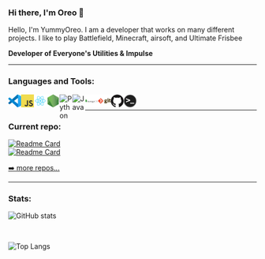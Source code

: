 ### Hi there, I'm Oreo 👋
Hello, I'm YummyOreo. I am a developer that works on many different projects. I like to play Battlefield, Minecraft, airsoft, and Ultimate Frisbee

**Developer of Everyone's Utilities & Impulse**

---

### Languages and Tools:

<img align="left" alt="Visual Studio Code" width="26px" src="https://raw.githubusercontent.com/github/explore/80688e429a7d4ef2fca1e82350fe8e3517d3494d/topics/visual-studio-code/visual-studio-code.png" />
<img align="left" alt="JavaScript" width="26px" src="https://raw.githubusercontent.com/github/explore/80688e429a7d4ef2fca1e82350fe8e3517d3494d/topics/javascript/javascript.png" />
<img align="left" alt="React" width="26px" src="https://raw.githubusercontent.com/github/explore/80688e429a7d4ef2fca1e82350fe8e3517d3494d/topics/react/react.png" />
<img align="left" alt="Node.js" width="26px" src="https://raw.githubusercontent.com/github/explore/80688e429a7d4ef2fca1e82350fe8e3517d3494d/topics/nodejs/nodejs.png" />
<img align="left" alt="Python" width="26px" src="https://avatars.githubusercontent.com/u/1525981?s=200&v=4" />
<img align="left" alt="Java" width="26px" src="https://cdn.iconscout.com/icon/free/png-256/java-60-1174953.png" />
<img align="left" alt="MongoDB" width="26px" src="https://raw.githubusercontent.com/github/explore/80688e429a7d4ef2fca1e82350fe8e3517d3494d/topics/mongodb/mongodb.png" />
<img align="left" alt="Git" width="26px" src="https://raw.githubusercontent.com/github/explore/80688e429a7d4ef2fca1e82350fe8e3517d3494d/topics/git/git.png" />
<img align="left" alt="GitHub" width="26px" src="https://raw.githubusercontent.com/github/explore/78df643247d429f6cc873026c0622819ad797942/topics/github/github.png" />
<img align="left" alt="Terminal" width="26px" src="https://raw.githubusercontent.com/github/explore/80688e429a7d4ef2fca1e82350fe8e3517d3494d/topics/terminal/terminal.png" />

<br/>

---

### Current repo:
[![Readme Card](https://github-readme-stats.vercel.app/api/pin/?username=YummyOreo&repo=Impulse&theme=dark)](https://github.com/YummyOreo/Impulse)
<br/>
[![Readme Card](https://github-readme-stats.vercel.app/api/pin/?username=YummyOreo&repo=BF2042-Portal-Maker&theme=dark)](https://github.com/YummyOreo/BF2042-Portal-Maker)
<br/>

[➡️ more repos...](https://github.com/YummyOreo?tab=repositories)

---

### Stats:
![GitHub stats](https://github-readme-stats.vercel.app/api?username=YummyOreo&show_icons=true&theme=dark)

<br/>

![Top Langs](https://github-readme-stats.vercel.app/api/top-langs/?username=YummyOreo&theme=dark&hide=EJS,Shell)
